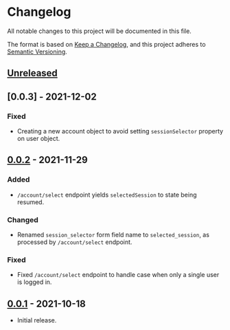 # Changelog
All notable changes to this project will be documented in this file.

The format is based on [Keep a Changelog](https://keepachangelog.com/en/1.0.0/),
and this project adheres to [Semantic Versioning](https://semver.org/spec/v2.0.0.html).

## [Unreleased]

## [0.0.3] - 2021-12-02
### Fixed
- Creating a new account object to avoid setting `sessionSelector` property on
user object.

## [0.0.2] - 2021-11-29
### Added
- `/account/select` endpoint yields `selectedSession` to state being resumed.

### Changed
- Renamed `session_selector` form field name to `selected_session`, as processed
by `/account/select` endpoint.

### Fixed
- Fixed `/account/select` endpoint to handle case when only a single user is
logged in.

## [0.0.1] - 2021-10-18

- Initial release.

[Unreleased]: https://github.com/authnomicon/account/compare/v0.0.2...HEAD
[0.0.2]: https://github.com/authnomicon/account/compare/v0.0.1...v0.0.2
[0.0.1]: https://github.com/authnomicon/account/releases/tag/v0.0.1
